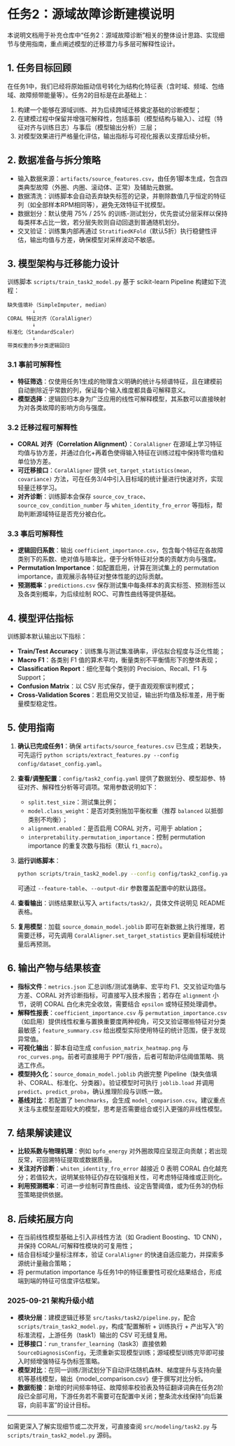 # 任务2：源域故障诊断建模说明

本说明文档用于补充仓库中“任务2：源域故障诊断”相关的整体设计思路、实现细节与使用指南，重点阐述模型的迁移潜力与多层可解释性设计。

## 1. 任务目标回顾

在任务1中，我们已经将原始振动信号转化为结构化特征表（含时域、频域、包络域、故障频带能量等）。任务2的目标是在此基础上：

1. 构建一个能够在源域训练、并为后续跨域迁移奠定基础的诊断模型；
2. 在建模过程中保留并增强可解释性，包括事前（模型结构与输入）、过程（特征对齐与训练日志）与事后（模型输出分析）三层；
3. 对模型效果进行严格量化评估，输出指标与可视化报表以支撑后续分析。

## 2. 数据准备与拆分策略

* 输入数据来源：`artifacts/source_features.csv`，由任务1脚本生成，包含四类典型故障（外圈、内圈、滚动体、正常）及辅助元数据。
* 数据清洗：训练脚本会自动丢弃缺失标签的记录，并剔除数值几乎恒定的特征列（如全部样本RPM相同等），避免无效特征干扰模型。
* 数据划分：默认使用 75% / 25% 的训练-测试划分，优先尝试分层采样以保持每类样本占比一致，若分层失败则自动回退到普通随机划分。
* 交叉验证：训练集内部再通过 `StratifiedKFold`（默认5折）执行稳健性评估，输出均值与方差，确保模型对采样波动不敏感。

## 3. 模型架构与迁移能力设计

训练脚本 `scripts/train_task2_model.py` 基于 scikit-learn Pipeline 构建如下流程：

```
缺失值填补（SimpleImputer, median）
        ↓
CORAL 特征对齐（CoralAligner）
        ↓
标准化（StandardScaler）
        ↓
带类权重的多分类逻辑回归
```

### 3.1 事前可解释性

* **特征筛选**：仅使用任务1生成的物理含义明确的统计与频谱特征，且在建模前自动删除近乎常数的列，保证每个输入维度都具备可解释意义。
* **模型选择**：逻辑回归本身为广泛应用的线性可解释模型，其系数可以直接映射为对各类故障的影响方向与强度。

### 3.2 迁移过程可解释性

* **CORAL 对齐（Correlation Alignment）**：`CoralAligner` 在源域上学习特征均值与协方差，并通过白化+再着色使得输入特征在训练过程中保持零均值和单位协方差。
* **可迁移接口**：`CoralAligner` 提供 `set_target_statistics(mean, covariance)` 方法，可在任务3/4中引入目标域的统计量进行快速对齐，实现轻量迁移学习。
* **对齐诊断**：训练脚本会保存 `source_cov_trace`、`source_cov_condition_number` 与 `whiten_identity_fro_error` 等指标，帮助判断源域特征是否充分被白化。

### 3.3 事后可解释性

* **逻辑回归系数**：输出 `coefficient_importance.csv`，包含每个特征在各故障类别下的系数、绝对值与赔率比，便于分析特征对分类的贡献方向与强度。
* **Permutation Importance**：如配置启用，计算在测试集上的 permutation importance，直观展示各特征对整体性能的边际贡献。
* **预测概率**：`predictions.csv` 保存测试集中每条样本的真实标签、预测标签以及各类别概率，为后续绘制 ROC、可靠性曲线等提供基础。

## 4. 模型评估指标

训练脚本默认输出以下指标：

* **Train/Test Accuracy**：训练集与测试集准确率，评估拟合程度与泛化性能；
* **Macro F1**：各类别 F1 值的算术平均，衡量类别不平衡情形下的整体表现；
* **Classification Report**：细化至每个类别的 Precision、Recall、F1 与 Support；
* **Confusion Matrix**：以 CSV 形式保存，便于直观观察误判模式；
* **Cross-Validation Scores**：若启用交叉验证，输出折均值及标准差，用于衡量模型稳定性。

## 5. 使用指南

1. **确认已完成任务1**：确保 `artifacts/source_features.csv` 已生成；若缺失，可先运行 `python scripts/extract_features.py --config config/dataset_config.yaml`。
2. **查看/调整配置**：`config/task2_config.yaml` 提供了数据划分、模型超参、特征对齐、解释性分析等可调项。常用参数说明如下：
   * `split.test_size`：测试集比例；
   * `model.class_weight`：是否对类别施加平衡权重（推荐 `balanced` 以抵御类别不均衡）；
   * `alignment.enabled`：是否启用 CORAL 对齐，可用于 ablation；
   * `interpretability.permutation_importance`：控制 permutation importance 的重复次数与指标（默认 `f1_macro`）。
3. **运行训练脚本**：

   ```bash
   python scripts/train_task2_model.py --config config/task2_config.yaml
   ```

   可通过 `--feature-table`、`--output-dir` 参数覆盖配置中的默认路径。
4. **查看输出**：训练结果默认写入 `artifacts/task2/`，具体文件说明见 README 表格。
5. **复用模型**：加载 `source_domain_model.joblib` 即可在新数据上执行推理，若需要迁移，可先调用 `CoralAligner.set_target_statistics` 更新目标域统计量后再预测。

## 6. 输出产物与结果核查

- **指标文件**：`metrics.json` 汇总训练/测试准确率、宏平均 F1、交叉验证均值与方差、CORAL 对齐诊断指标，可直接写入技术报告；若存在 `alignment` 小节，说明 CORAL 白化未完全收敛，需要结合 `epsilon` 或特征预处理调参。
- **解释性报表**：`coefficient_importance.csv` 与 `permutation_importance.csv`（如启用）提供线性权重与置换重要度两种视角，可交叉验证哪些特征对分类最敏感；`feature_summary.csv` 给出模型实际使用特征的统计范围，便于发现异常值。
- **可视化输出**：脚本自动生成 `confusion_matrix_heatmap.png` 与 `roc_curves.png`。前者可直接用于 PPT/报告，后者可帮助评估阈值策略、挑选工作点。
- **模型持久化**：`source_domain_model.joblib` 内嵌完整 Pipeline（缺失值填补、CORAL、标准化、分类器）。验证模型时可执行 `joblib.load` 并调用 `predict`、`predict_proba`，确认推理阶段与训练一致。
- **基线对比**：若配置了 `benchmarks`，会生成 `model_comparison.csv`。建议重点关注与主模型差距较大的模型，思考是否需要组合或引入更强的非线性模型。

## 7. 结果解读建议

* **比较系数与物理机理**：例如 `bpfo_energy` 对外圈故障应呈现正向贡献；若出现反常，可回溯特征提取或数据质量。
* **关注对齐诊断**：`whiten_identity_fro_error` 越接近 0 表明 CORAL 白化越充分；若值较大，说明某些特征仍存在较强相关性，可考虑特征降维或正则化。
* **利用预测概率**：可进一步绘制可靠性曲线、设定告警阈值，或为任务3的伪标签策略提供依据。

## 8. 后续拓展方向

* 在当前线性模型基础上引入非线性方法（如 Gradient Boosting、1D CNN），并保持 CORAL/可解释性模块的可复用性；
* 结合目标域少量标注样本，验证 `CoralAligner` 的快速自适应能力，并探索多源统计量融合策略；
* 将 permutation importance 与任务1中的特征重要性可视化结果结合，形成端到端的特征可信度评估框架。

### 2025-09-21 架构升级小结

- **模块分层**：建模逻辑迁移至 `src/tasks/task2/pipeline.py`，配合 `scripts/train_task2_model.py`，构成“配置解析 + 训练执行 + 产出写入”的标准流程，上游任务（task1）输出的 CSV 可无缝复用。
- **迁移接口**：`run_transfer_learning`（task3）直接依赖 `SourceDiagnosisConfig`，无须重新实现模型训练；源域模型训练完毕即可接入时频增强特征与伪标签策略。
- **模型对比**：在同一训练/测试划分下自动评估随机森林、梯度提升与支持向量机等基线模型，输出《model_comparison.csv》便于撰写对比分析。
- **数据衔接**：新增的时间频率特征、故障频率校验表及特征翻译词典在任务2阶段已全部可用，下游任务若不需要可在配置中关闭；整条流水线保持“向后兼容，向前丰富”的设计目标。

---

如需更深入了解实现细节或二次开发，可直接查阅 `src/modeling/task2.py` 与 `scripts/train_task2_model.py` 源码。
